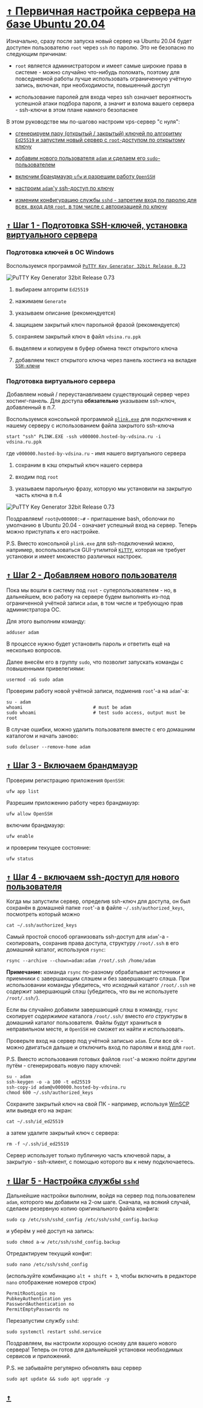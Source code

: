 # [ <kbd>↑</kbd> ](#up) <a name="up">[Первичная настройка сервера на базе Ubuntu 20.04](#up)</a>

Изначально, сразу после запуска новый сервер на Ubuntu 20.04 будет доступен пользователю `root` через `ssh` по паролю. Это не безопасно по следующим причинам:

* `root` является администратором и имеет самые широкие права в системе - можно случайно что-нибудь поломать, поэтому для повседневной работы лучше использовать ограниченную учётную запись, включая, при необходимости, повышенный доступ

* использование паролей для входа через ssh означает вероятность успешной атаки подбора пароля, а значит и взлома вашего сервера - ssh-ключи в этом плане намного безопаснее

В этом руководстве мы по-шагово настроим vps-сервер "с нуля":

* [сгенерируем пару (открытый / закрытый) ключей по алгоритму `Ed25519` и запустим новый сервер с `root`-доступом по открытому ключу](#step1)

* [добавим нового пользователя `adam` и сделаем его `sudo`-пользователем](#step2)

* [включим брандмауэр `ufw` и разрешим работу `OpenSSH`](#step3)

* [настроим `adam`'у ssh-доступ по ключу](#step4)

* [изменим конфигурацию службы `sshd` - запретим вход по паролю для всех, вход для `root`, в том числе с авторизацией по ключу](#step5)


## [ <kbd>↑</kbd> ](#up) <a name="step1">[Шаг 1 - Подготовка SSH-ключей, установка виртуального сервера](#step1)</a>

### Подготовка ключей в ОС Windows

Воспользуемся программой [`PuTTY Key Generator 32bit Release 0.73`](https://puttygen.com/download.php?val=46)

![PuTTY Key Generator 32bit Release 0.73](01_ubuntu_20.04_server_-_first_steps_01_1.png)

1. выбираем алгоритм `Ed25519`

2. нажимаем `Generate`

3. указываем описание (рекомендуется)

4. защищаем закрытый ключ парольной фразой (рекомендуется)

5. сохраняем закрытый ключ в файл `vdsina.ru.ppk`

6. выделяем и копируем в буфер обмена текст открытого ключа

7. добавляем текст открытого ключа через панель хостинга на вкладке [`SSH-ключи`](https://cp.vdsina.ru/sshkey/list)

### Подготовка виртуального сервера

Добавляем новый / переустанавливаем существующий сервер через хостинг-панель. Для доступа **обязательно** указываем ssh-ключ, добавленный в п.7.

Воспользуемся консольной программой [`plink.exe`](https://the.earth.li/~sgtatham/putty/latest/w32/plink.exe) для подключения к нашему серверу с использованием файла закрытого ssh-ключа

    start "ssh" PLINK.EXE -ssh v000000.hosted-by-vdsina.ru -i vdsina.ru.ppk

где `v000000.hosted-by-vdsina.ru` - имя нашего виртуального сервера

1. сохраним в кэш открытый ключ нашего сервера

2. входим под `root`

3. указываем парольную фразу, которую мы установили на закрытую часть ключа в п.4

![PuTTY Key Generator 32bit Release 0.73](01_ubuntu_20.04_server_-_first_steps_01_2.png)

Поздравляем! `root@v000000:~#` - приглашение bash, оболочки по умолчанию в Ubuntu 20.04 - означает успешный вход на сервер. Теперь можно приступать к его настройке.

P.S. Вместо консольной `plink.exe` для ssh-подключений можно, например, воспользоваться GUI-утилитой [`KiTTY`](http://www.9bis.net/kitty/files/kitty_nocompress.exe), которая не требует установки и имеет множество различных настроек.


## [ <kbd>↑</kbd> ](#up) <a name="step2">[Шаг 2 - Добавляем нового пользователя](#step2)</a>

Пока мы вошли в систему под `root` - суперпользователем - но, в дальнейшем, всю работу на сервере будем выполнять из-под ограниченной учётной записи `adam`, в том числе и требующую прав администратора ОС.

Для этого выполним команду:

    adduser adam

В процессе нужно будет установить пароль и ответить ещё на несколько вопросов.

Далее внесём его в группу `sudo`, что позволит запускать команды с повышенными привелегиями:

    usermod -aG sudo adam

Проверим работу новой учётной записи, подменив `root`'-а на `adam`'-а:

    su - adam
    whoami                          # must be adam
    sudo whoami                     # test sudo access, output must be root

В случае ошибки, можно удалить пользователя вместе с его домашним каталогом и начать заново:

    sudo deluser --remove-home adam


## [ <kbd>↑</kbd> ](#up) <a name="step3">[Шаг 3 - Включаем брандмауэр](#step3)</a>

Проверим регистрацию приложения `OpenSSH`:

    ufw app list

Разрешим приложению работу через брандмауэр:

    ufw allow OpenSSH

включим брандмауэр:

    ufw enable

и проверим текущее состояние:

    ufw status


## [ <kbd>↑</kbd> ](#up) <a name="step4">[Шаг 4 - включаем ssh-доступ для нового пользователя](#step4)</a>

Когда мы запустили сервер, определив ssh-ключ для доступа, он был сохранён в домашней папке `root`'-а в файле `~/.ssh/authorized_keys`, посмотреть который можно

    cat ~/.ssh/authorized_keys

Самый простой способ организовать ssh-доступ для `adam`'-а - скопировать, сохранив права доступа, структуру `/root/.ssh` в его домашний каталог, используюя `rsync`:

    rsync --archive --chown=adam:adam /root/.ssh /home/adam

 **Примечание:** команда `rsync` по-разному обрабатывает источники и приемники с завершающим слэшем и без завершающего слэша. При использовании команды убедитесь, что исходный каталог `/root/.ssh` не содержит завершающий слэш (убедитесь, что вы не используете `/root/.ssh/`).

Если вы случайно добавили завершающий слэш в команду, `rsync` скопирует *содержимое* каталога `/root/.ssh/` вместо *его структуры* в домашний каталог пользователя. Файлы будут храниться в неправильном месте, и `OpenSSH` не сможет их найти и использовать.

Проверьте вход на сервер под учётной записью `adam`. Если все ok - можно двигаться дальше и отключить вход по паролям и вход для `root`.

P.S. Вместо использования готовых файлов `root`'-а можно пойти другим путём - сгенерировать новую пару ключей:

    su - adam
    ssh-keygen -o -a 100 -t ed25519
    ssh-copy-id adam@v000000.hosted-by-vdsina.ru
    chmod 600 ~/.ssh/authorized_keys

Сохраните закрытый ключ на свой ПК - например, используя [WinSCP](https://winscp.net/download/WinSCP-5.17.5-Portable.zip) или выведя его на экран:

    cat ~/.ssh/id_ed25519

а затем удалите закрытый ключ с сервера:

    rm -f ~/.ssh/id_ed25519

Сервер использует только публичную часть ключевой пары, а закрытую - ssh-клиент, с помощью которого вы к нему подключаетесь.


## [ <kbd>↑</kbd> ](#up) <a name="step5">[Шаг 5 - Настройка службы `sshd`](#step5)</a>

Дальнейшие настройки выполним, войдя на сервер под пользователем `adam`, которого мы добавили на 2-ом шаге. Сначала, на всякий случай, сделаем резервную копию оригинального файла конфига:

    sudo cp /etc/ssh/sshd_config /etc/ssh/sshd_config.backup

и уберём у неё доступ на запись:

    sudo chmod a-w /etc/ssh/sshd_config.backup

Отредактируем текущий конфиг:

    sudo nano /etc/ssh/sshd_config

(используйте комбинацию `alt + shift + 3`, чтобы включить в редакторе `nano` отображение номеров строк)

    PermitRootLogin no
    PubkeyAuthentication yes
    PasswordAuthentication no
    PermitEmptyPasswords no

Перезапустим службу `sshd`:

    sudo systemctl restart sshd.service

Поздравляем, вы настроили хорошую основу для вашего нового сервера! Теперь он готов для дальнейшей установки необходимых сервисов и приложений.

P.S. не забывайте регулярно обновлять ваш сервер

    sudo apt update && sudo apt upgrade -y

## [ <kbd>↑</kbd> ](#up)